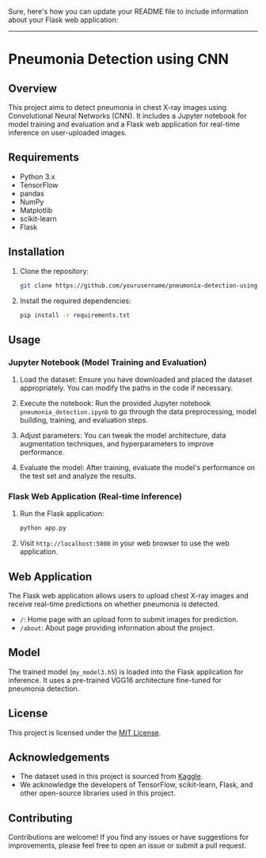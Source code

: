 Sure, here's how you can update your README file to include information about your Flask web application:

---

# Pneumonia Detection using CNN

## Overview

This project aims to detect pneumonia in chest X-ray images using Convolutional Neural Networks (CNN). It includes a Jupyter notebook for model training and evaluation and a Flask web application for real-time inference on user-uploaded images.

## Requirements

- Python 3.x
- TensorFlow
- pandas
- NumPy
- Matplotlib
- scikit-learn
- Flask

## Installation

1. Clone the repository:

    ```bash
    git clone https://github.com/yourusername/pneumonia-detection-using-cnn.git
    ```

2. Install the required dependencies:

    ```bash
    pip install -r requirements.txt
    ```

## Usage

### Jupyter Notebook (Model Training and Evaluation)

1. Load the dataset: Ensure you have downloaded and placed the dataset appropriately. You can modify the paths in the code if necessary.

2. Execute the notebook: Run the provided Jupyter notebook `pneumonia_detection.ipynb` to go through the data preprocessing, model building, training, and evaluation steps.

3. Adjust parameters: You can tweak the model architecture, data augmentation techniques, and hyperparameters to improve performance.

4. Evaluate the model: After training, evaluate the model's performance on the test set and analyze the results.


### Flask Web Application (Real-time Inference)

1. Run the Flask application:

    ```bash
    python app.py
    ```

2. Visit `http://localhost:5000` in your web browser to use the web application.

## Web Application

The Flask web application allows users to upload chest X-ray images and receive real-time predictions on whether pneumonia is detected.

- `/`: Home page with an upload form to submit images for prediction.
- `/about`: About page providing information about the project.

## Model

The trained model (`my_model3.h5`) is loaded into the Flask application for inference. It uses a pre-trained VGG16 architecture fine-tuned for pneumonia detection.

## License

This project is licensed under the [MIT License](LICENSE).

## Acknowledgements

- The dataset used in this project is sourced from [Kaggle](https://www.kaggle.com/datasets/nih-chest-xrays/data).
- We acknowledge the developers of TensorFlow, scikit-learn, Flask, and other open-source libraries used in this project.

## Contributing

Contributions are welcome! If you find any issues or have suggestions for improvements, please feel free to open an issue or submit a pull request.
